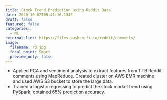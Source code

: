 ```yaml
---
title: Stock Trend Prediction using Reddit Data
date: 2020-10-02T05:41:16.134Z
draft: false
featured: false
categories:
  - ML
external_link: https://files.pushshift.io/reddit/comments/
image:
  filename: rd.jpg
  focal_point: Smart
  preview_only: false
---
```

- Applied PCA and sentiment analysis to extract features from 1 TB Reddit comments using MapReduce. Created cluster on AWS EMR machine and used AWS S3 bucket to store the large data.
- Trained a logistic regressing to predict the stock market trend using PySpark; obtained 65% prediction accuracy.